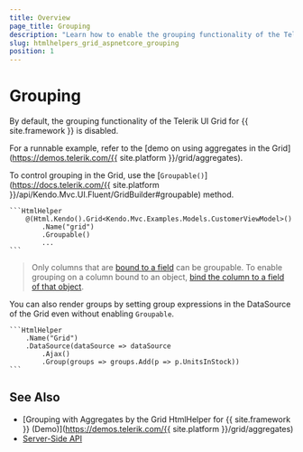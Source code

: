 ```yaml
---
title: Overview
page_title: Grouping
description: "Learn how to enable the grouping functionality of the Telerik UI Grid for {{ site.framework }}."
slug: htmlhelpers_grid_aspnetcore_grouping
position: 1
---
```


# Grouping

By default, the grouping functionality of the Telerik UI Grid for {{ site.framework }} is disabled.

For a runnable example, refer to the [demo on using aggregates in the Grid](https://demos.telerik.com/{{ site.platform }}/grid/aggregates).

To control grouping in the Grid, use the [`Groupable()`](https://docs.telerik.com/{{ site.platform }}/api/Kendo.Mvc.UI.Fluent/GridBuilder#groupable) method.

    ```HtmlHelper
        @(Html.Kendo().Grid<Kendo.Mvc.Examples.Models.CustomerViewModel>()
            .Name("grid")
            .Groupable()
	    	...
    ```

> Only columns that are [bound to a field](https://docs.telerik.com/kendo-ui/api/javascript/ui/grid/configuration/columns.field) can be groupable. To enable grouping on a column bound to an object, [bind the column to a field of that object](https://docs.telerik.com/aspnet-core/knowledge-base/grid-enable-operations-for-object-column).

You can also render groups by setting group expressions in the DataSource of the Grid even without enabling `Groupable`.

    ```HtmlHelper
        .Name("Grid")       
        .DataSource(dataSource => dataSource
            .Ajax()
            .Group(groups => groups.Add(p => p.UnitsInStock))
    ```

## See Also

* [Grouping with Aggregates by the Grid HtmlHelper for {{ site.framework }} (Demo)](https://demos.telerik.com/{{ site.platform }}/grid/aggregates)
* [Server-Side API](/api/grid)
